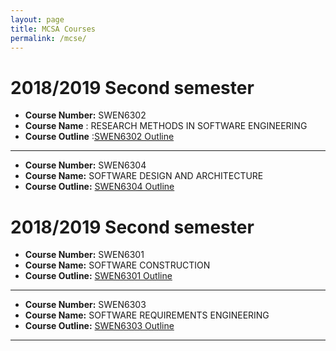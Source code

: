 ```yaml
---
layout: page
title: MCSA Courses
permalink: /mcse/
---
```


# 2018/2019 Second semester 

   * **Course Number:** SWEN6302
   * **Course Name** : RESEARCH METHODS IN SOFTWARE ENGINEERING
   * **Course Outline** :[SWEN6302 Outline](/coursers_outline/SWEN6302_outline.pdf)
   -----------------------------------------
   * **Course Number:**  SWEN6304
   * **Course Name:**   SOFTWARE DESIGN AND ARCHITECTURE
   * **Course Outline:**  [SWEN6304 Outline](/coursers_outline/SWEN6304_outline.pdf)
    
# 2018/2019 Second semester 

   * **Course Number:** SWEN6301
   * **Course Name:**  SOFTWARE CONSTRUCTION
   * **Course Outline:** [SWEN6301 Outline](/coursers_outline/SWEN6301-syllabus-fall2019.pdf)
   -----------------------------------
   * **Course Number:** SWEN6303
   * **Course Name:**  SOFTWARE REQUIREMENTS ENGINEERING
   * **Course Outline:** [SWEN6303 Outline](/coursers_outline/SWEN6303_outline_1191.pdf)
   --------------------------------
